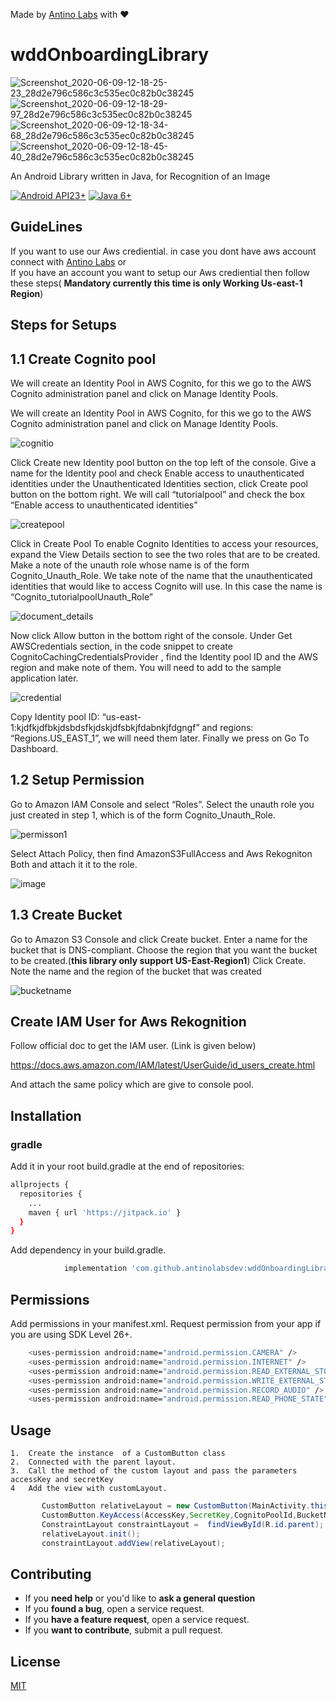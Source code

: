 Made by [Antino Labs](https://www.antino.io/) with ❤️


# wddOnboardingLibrary
![Screenshot_2020-06-09-12-18-25-23_28d2e796c586c3c535ec0c82b0c38245](https://user-images.githubusercontent.com/51435895/84117013-82643e00-aa4e-11ea-8b20-772366fdaf7f.jpg)  ![Screenshot_2020-06-09-12-18-29-97_28d2e796c586c3c535ec0c82b0c38245](https://user-images.githubusercontent.com/51435895/84117535-4bdaf300-aa4f-11ea-936f-62bf72bae6ef.jpg)  ![Screenshot_2020-06-09-12-18-34-68_28d2e796c586c3c535ec0c82b0c38245](https://user-images.githubusercontent.com/51435895/84118436-a032a280-aa50-11ea-832d-3f9aa2dfe9f2.jpg)    ![Screenshot_2020-06-09-12-18-45-40_28d2e796c586c3c535ec0c82b0c38245](https://user-images.githubusercontent.com/51435895/84118066-197dc580-aa50-11ea-9a25-481e10018330.jpg)


An Android Library written in Java, for Recognition of an Image 

[![Android API23+](https://img.shields.io/badge/Android-API_23+-green.svg)]()
  [![Java 6+](https://img.shields.io/badge/Java-6+-red.svg)]()
  
  
  
  ## GuideLines 
  If you want to use our Aws crediential. in case you dont have aws account connect with [Antino Labs](https://www.antino.io/)
  							or						
  If you have an account you want to setup our Aws crediential then follow these steps( **Mandatory currently this time is only Working Us-east-1 Region**)
  
  ## Steps for Setups
  
  ## 1.1 Create Cognito pool
  
   We will create an Identity Pool in AWS Cognito, for this we go to the AWS Cognito administration panel and click on Manage     Identity Pools.
  
 We will create an Identity Pool in AWS Cognito, for this we go to the AWS Cognito administration panel and click on Manage Identity Pools.
 
 ![cognitio](https://user-images.githubusercontent.com/51435895/84233522-1cd88600-ab10-11ea-8acb-fb1a57c77bfa.png)
 
 
 Click Create new Identity pool button on the top left of the console.
Give a name for the Identity pool and check Enable access to unauthenticated identities under the Unauthenticated Identities section, click Create pool button on the bottom right.
We will call “tutorialpool” and check the box “Enable access to unauthenticated identities”

![createpool](https://user-images.githubusercontent.com/51435895/84233732-86589480-ab10-11ea-961b-9df5d7e8254c.png)

Click in Create Pool
To enable Cognito Identities to access your resources, expand the View Details section to see the two roles that are to be created. Make a note of the unauth role whose name is of the form Cognito_<IdentityPoolName>Unauth_Role.
We take note of the name that the unauthenticated identities that would like to access Cognito will use. In this case the name is “Cognito_tutorialpoolUnauth_Role”
	
![document_details](https://user-images.githubusercontent.com/51435895/84233917-e9e2c200-ab10-11ea-8acc-5f897a1aa455.png)

Now click Allow button in the bottom right of the console.
Under Get AWSCredentials section, in the code snippet to create CognitoCachingCredentialsProvider , find the Identity pool ID and the AWS region and make note of them. You will need to add to the sample application later.

![credential](https://user-images.githubusercontent.com/51435895/84234093-35956b80-ab11-11ea-8faf-7db1585c0e81.png)

Copy Identity pool ID: “us-east-1:kjdfkjdfbkjdsbdsfkjdskjdfsbkjfdabnkjfdgngf”
and regions: “Regions.US_EAST_1”, we will need them later. Finally we press on Go To Dashboard.

## 1.2 Setup Permission

Go to Amazon IAM Console and select “Roles”.
Select the unauth role you just created in step 1, which is of the form Cognito_<IdentityPoolName>Unauth_Role.

![permisson1](https://user-images.githubusercontent.com/51435895/84234417-d552f980-ab11-11ea-955a-1adedc1f61cb.png)

Select Attach Policy, then find AmazonS3FullAccess and Aws Rekogniton Both and attach it it to the role.

![image](https://user-images.githubusercontent.com/51435895/84234707-4db9ba80-ab12-11ea-82ce-37d24e23ceaf.png)

## 1.3 Create Bucket

Go to Amazon S3 Console and click Create bucket.
Enter a name for the bucket that is DNS-compliant.
Choose the region that you want the bucket to be created.(**this library only support US-East-Region1**)
Click Create. Note the name and the region of the bucket that was created

![bucketname](https://user-images.githubusercontent.com/51435895/84235217-18fa3300-ab13-11ea-86e7-9d0106e2629b.png)

## Create IAM User for Aws Rekognition

Follow official doc to get the IAM user. (Link is given below)

https://docs.aws.amazon.com/IAM/latest/UserGuide/id_users_create.html 

And attach the same policy which are give to console pool.

## Installation

### gradle

Add it in your root build.gradle at the end of repositories:

```bash
allprojects {
  repositories {
	...
	maven { url 'https://jitpack.io' }
  }
}
```

Add dependency in your build.gradle.

```bash
	        implementation 'com.github.antinolabsdev:wddOnboardingLibrary:1.3'

```

## Permissions
Add permissions in your manifest.xml. Request permission from your app if you are using SDK Level 26+.

```bash
    <uses-permission android:name="android.permission.CAMERA" />
    <uses-permission android:name="android.permission.INTERNET" />
    <uses-permission android:name="android.permission.READ_EXTERNAL_STORAGE" />
    <uses-permission android:name="android.permission.WRITE_EXTERNAL_STORAGE" />
    <uses-permission android:name="android.permission.RECORD_AUDIO" />
    <uses-permission android:name="android.permission.READ_PHONE_STATE" />
```

## Usage

	1.  Create the instance  of a CustomButton class
	2.  Connected with the parent layout.
	3.  Call the method of the custom layout and pass the parameters accessKey and secretKey
	4   Add the view with customLayout.

```java
       CustomButton relativeLayout = new CustomButton(MainActivity.this);
       CustomButton.KeyAccess(AccessKey,SecretKey,CognitoPoolId,BucketName);
       ConstraintLayout constraintLayout =  findViewById(R.id.parent);
       relativeLayout.init();
       constraintLayout.addView(relativeLayout);
 ```
 
 ## Contributing

- If you **need help** or you'd like to **ask a general question**
- If you **found a bug**, open a service request.
- If you **have a feature request**, open a service request.
- If you **want to contribute**, submit a pull request.
 
 ## License
[MIT](https://choosealicense.com/licenses/mit/)
